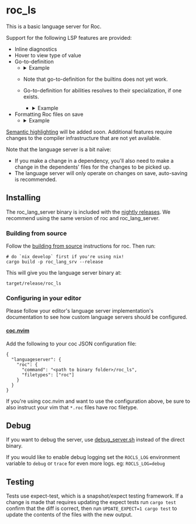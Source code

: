 # roc_ls

This is a basic language server for Roc.

Support for the following LSP features are provided:

- Inline diagnostics
- Hover to view type of value
- Go-to-definition
  - <details><summary>Example</summary>

    https://github.com/ayazhafiz/roc/assets/20735482/23a57d06-5b70-46f2-b0c4-5836eaec669b

    </details>
  - Note that go-to-definition for the builtins does not yet work.
  - Go-to-definition for abilities resolves to their specialization, if one exists.
    - <details><summary>Example</summary>

      https://github.com/ayazhafiz/roc/assets/20735482/1ba98bf9-518b-4c47-b606-a6ce6767566f

      </details>
- Formatting Roc files on save
  - <details><summary>Example</summary>

    https://github.com/ayazhafiz/roc/assets/20735482/fbbe4bc1-64af-4c7d-b633-d7761906df11

    </details>

[Semantic highlighting](https://github.com/microsoft/vscode/wiki/Semantic-Highlighting-Overview#what-is-the-difference-between-syntax-and-semantic-highlighting) will be added soon. Additional features require
changes to the compiler infrastructure that are not yet available.

Note that the language server is a bit naïve:
- If you make a change in a dependency, you'll also need to make a change in
    the dependents' files for the changes to be picked up.
- The language server will only operate on changes on save, auto-saving is recommended.

## Installing

The roc_lang_server binary is included with the [nightly releases](https://github.com/roc-lang/roc/releases). We recommend using the same version of roc and roc_lang_server.

### Building from source

Follow the [building from source](https://github.com/roc-lang/roc/blob/main/BUILDING_FROM_SOURCE.md) instructions for roc. Then run:

```
# do `nix develop` first if you're using nix!
cargo build -p roc_lang_srv --release
```

This will give you the language server binary at:

```
target/release/roc_ls
```

### Configuring in your editor

Please follow your editor's language server implementation's documentation to see how custom language servers should be configured.

#### [coc.nvim](https://github.com/neoclide/coc.nvim)

Add the following to your coc JSON configuration file:

```
{
  "languageserver": {
    "roc": {
      "command": "<path to binary folder>/roc_ls",
      "filetypes": ["roc"]
    }
  }
}
```

If you're using coc.nvim and want to use the configuration above, be sure to also instruct your vim that `*.roc` files have roc filetype.

## Debug

If you want to debug the server, use [debug_server.sh](./debug_server.sh)
instead of the direct binary.

If you would like to enable debug logging set the `ROCLS_LOG` environment variable to `debug` or `trace` for even more logs. 
eg: `ROCLS_LOG=debug`  

## Testing

Tests use expect-test, which is a snapshot/expect testing framework.
If a change is made that requires updating the expect tests run `cargo test` confirm that the diff is correct, then run `UPDATE_EXPECT=1 cargo test` to update the contents of the files with the new output.
